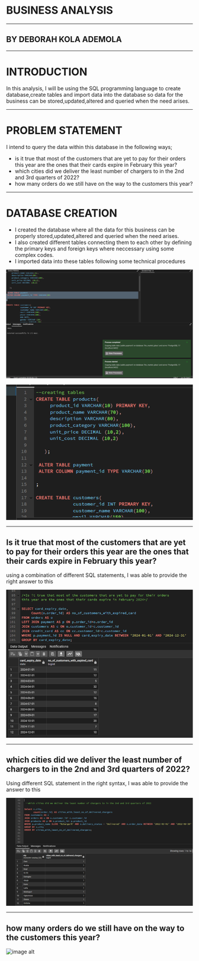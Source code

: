 # BUSINESS ANALYSIS
___
## BY DEBORAH KOLA ADEMOLA

___

# INTRODUCTION
In this analysis, I will be using the SQL programming language to create database,create tables and import data into the database so data for the business can be stored,updated,altered and queried when the need arises.
___

# PROBLEM STATEMENT
I intend to query the data within this database in the following ways;
* ⁠is it true that most of the customers that are yet to pay for their orders this year are the ones that their cards expire in February this year?
* which cities did we deliver the least number of chargers to in the 2nd and 3rd quarters of 2022?
* how many orders do we still have on the way to the customers this year?
___

# DATABASE CREATION
* I created the database where all the data for this business can be properly stored,updated,altered and queried when the need arises.
* I also created different tables connecting them to each other by defining the primary keys and foreign keys where neccessary using some complex codes.
* I imported data into these tables following some technical procedures

![image alt](https://github.com/Temitope-Kola/BUSINESS_ANALYSIS/blob/main/sql%20images/import%20of%20data%20into%20the%20database.png?raw=true)

![image alt](https://github.com/Temitope-Kola/BUSINESS_ANALYSIS/blob/main/sql%20images/sql_creating_tables.png?raw=true)
___

## Is it true that most of the customers that are yet to pay for their orders this year are the ones that their cards expire in February this year?
using a combination of different SQL statements, I was able to provide the right answer to this

![image alt](https://github.com/Temitope-Kola/BUSINESS_ANALYSIS/blob/main/sql%20images/SQL%20QUERY3.png?raw=true)
___

## which cities did we deliver the least number of chargers to in the 2nd and 3rd quarters of 2022?
Using different SQL statement in the right syntax, I was able to provide the answer to this

![image alt](https://github.com/Temitope-Kola/BUSINESS_ANALYSIS/blob/main/sql%20images/sql%20query1.png?raw=true)

___

## how many orders do we still have on the way to the customers this year?

![image alt]()



